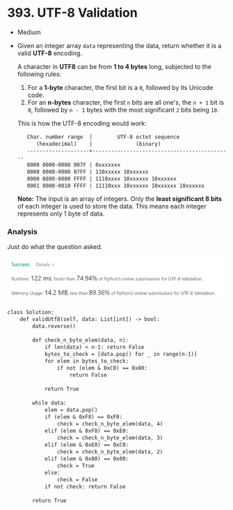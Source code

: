 # 393. UTF-8 Validation

* Medium
*   Given an integer array `data` representing the data, return whether it is a valid **UTF-8** encoding.

    A character in **UTF8** can be from **1 to 4 bytes** long, subjected to the following rules:

    1. For a **1-byte** character, the first bit is a `0`, followed by its Unicode code.
    2. For an **n-bytes** character, the first `n` bits are all one's, the `n + 1` bit is `0`, followed by `n - 1` bytes with the most significant `2` bits being `10`.

    This is how the UTF-8 encoding would work:

    ```
       Char. number range  |        UTF-8 octet sequence
          (hexadecimal)    |              (binary)
       --------------------+---------------------------------------------
       0000 0000-0000 007F | 0xxxxxxx
       0000 0080-0000 07FF | 110xxxxx 10xxxxxx
       0000 0800-0000 FFFF | 1110xxxx 10xxxxxx 10xxxxxx
       0001 0000-0010 FFFF | 11110xxx 10xxxxxx 10xxxxxx 10xxxxxx
    ```

    **Note:** The input is an array of integers. Only the **least significant 8 bits** of each integer is used to store the data. This means each integer represents only 1 byte of data.

### Analysis&#x20;

Just do what the question asked.&#x20;

![](<../.gitbook/assets/image (15).png>)

```
class Solution:
    def validUtf8(self, data: List[int]) -> bool:
        data.reverse()
        
        def check_n_byte_elem(data, n):
            if len(data) < n-1: return False
            bytes_to_check = [data.pop() for _ in range(n-1)]
            for elem in bytes_to_check:
                if not (elem & 0xC0) == 0x80:
                    return False
                
            return True
            
        while data:
            elem = data.pop()
            if (elem & 0xF8) == 0xF0:
                check = check_n_byte_elem(data, 4)
            elif (elem & 0xF0) == 0xE0:
                check = check_n_byte_elem(data, 3)
            elif (elem & 0xE0) == 0xC0:
                check = check_n_byte_elem(data, 2)
            elif (elem & 0x80) == 0x00:
                check = True
            else:
                check = False
            if not check: return False
        
        return True
```
